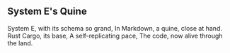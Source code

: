 ## System E's Quine

System E, with its schema so grand,
In Markdown, a quine, close at hand.
Rust Cargo, its base,
A self-replicating pace,
The code, now alive through the land.
